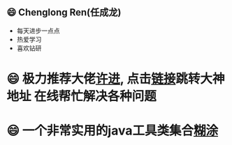## 😄 Chenglong Ren(任成龙)
- 每天进步一点点
- 热爱学习
- 喜欢钻研
# 😄 极力推荐大佬[许进](https://github.com/softwareking), 点击[链接](https://github.com/softwareking)跳转大神地址 在线帮忙解决各种问题

# 😄 一个非常实用的java工具类集合[糊涂](https://www.hutool.cn/docs/#/)





<!--
**rcllong/rcllong** is a ✨ _special_ ✨ repository because its `README.md` (this file) appears on your GitHub profile.

Here are some ideas to get you started:

- 🔭 I’m currently working on ...
- 🌱 I’m currently learning ...
- 👯 I’m looking to collaborate on ...
- 🤔 I’m looking for help with ...
- 💬 Ask me about ...
- 📫 How to reach me: ...
- 😄 Pronouns: ...
- ⚡ Fun fact: ...
-->
